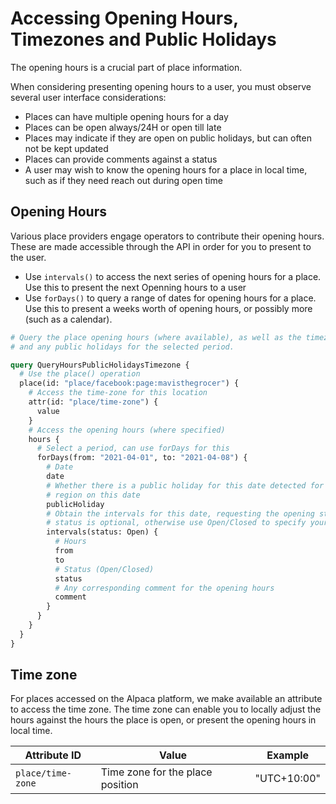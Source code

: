 # Accessing Opening Hours, Timezones and Public Holidays

The opening hours is a crucial part of place information.

When considering presenting opening hours to a user, you must observe several
user interface considerations:

- Places can have multiple opening hours for a day
- Places can be open always/24H or open till late
- Places may indicate if they are open on public holidays, but can often not be
  kept updated
- Places can provide comments against a status
- A user may wish to know the opening hours for a place in local time, such as
  if they need reach out during open time

## Opening Hours

Various place providers engage operators to contribute their opening hours.
These are made accessible through the API in order for you to present to the
user.

- Use `intervals()` to access the next series of opening hours for a place. Use
  this to present the next Openning hours to a user
- Use `forDays()` to query a range of dates for opening hours for a place. Use
  this to present a weeks worth of opening hours, or possibly more (such as
  a calendar).

```graphql
# Query the place opening hours (where available), as well as the timezone
# and any public holidays for the selected period.

query QueryHoursPublicHolidaysTimezone {
  # Use the place() operation
  place(id: "place/facebook:page:mavisthegrocer") {
    # Access the time-zone for this location
    attr(id: "place/time-zone") {
      value
    }
    # Access the opening hours (where specified)
    hours {
      # Select a period, can use forDays for this
      forDays(from: "2021-04-01", to: "2021-04-08") {
        # Date
        date
        # Whether there is a public holiday for this date detected for this
        # region on this date
        publicHoliday
        # Obtain the intervals for this date, requesting the opening status
        # status is optional, otherwise use Open/Closed to specify your pref
        intervals(status: Open) {
          # Hours
          from
          to
          # Status (Open/Closed)
          status
          # Any corresponding comment for the opening hours
          comment
        }
      }
    }
  }
}
```

## Time zone

For places accessed on the Alpaca platform, we make available an attribute
to access the time zone. The time zone can enable you to locally adjust the
hours against the hours the place is open, or present the opening hours in
local time.

| Attribute ID      | Value                            | Example     |
| ----------------- | -------------------------------- | ----------- |
| `place/time-zone` | Time zone for the place position | "UTC+10:00" |
